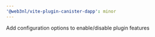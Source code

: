 ```yaml
---
'@web3nl/vite-plugin-canister-dapp': minor
---
```


Add configuration options to enable/disable plugin features
